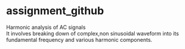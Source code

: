 # assignment_github
Harmonic analysis of AC signals
<br>
It involves breaking down of complex,non sinusoidal waveform into its fundamental frequency and various harmonic components.


